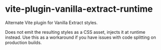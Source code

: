# vite-plugin-vanilla-extract-runtime

Alternate Vite plugin for Vanilla Extract styles.

Does not emit the resulting styles as a CSS asset, injects it at runtime instead.
Use this as a workaround if you have issues with code splitting on production builds.
